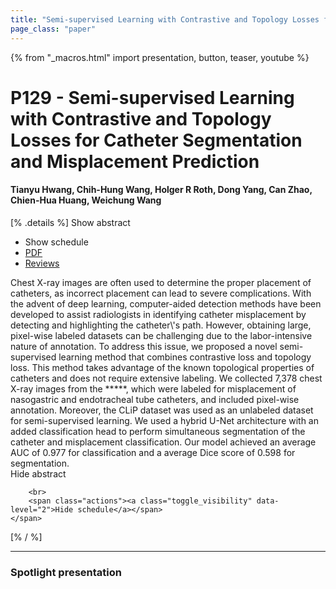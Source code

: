 ```yaml
---
title: "Semi-supervised Learning with Contrastive and Topology Losses for Catheter Segmentation and Misplacement Prediction"
page_class: "paper"
---
```


{% from "_macros.html" import presentation, button, teaser, youtube %}

# P129 - Semi-supervised Learning with Contrastive and Topology Losses for Catheter Segmentation and Misplacement Prediction

#### Tianyu Hwang, Chih-Hung Wang, Holger R Roth, Dong Yang, Can Zhao, Chien-Hua Huang, Weichung Wang

[% .details %]
<a class="toggle_visibility" data-selector=".abstract" data-level="3">Show abstract</a>
- <a class="toggle_visibility" data-selector=".schedule" data-level="3">Show schedule</a>
- <a href="https://openreview.net/pdf?id=9mPSPWo5tzu">PDF</a>
- <a href="https://openreview.net/forum?id=9mPSPWo5tzu">Reviews</a>

<p>
    <span class="abstract">
        Chest X-ray images are often used to determine the proper placement of catheters, as incorrect placement can lead to severe complications. With the advent of deep learning, computer-aided detection methods have been developed to assist radiologists in identifying catheter misplacement by detecting and highlighting the catheter\'s path. However, obtaining large, pixel-wise labeled datasets can be challenging due to the labor-intensive nature of annotation. To address this issue, we proposed a novel semi-supervised learning method that combines contrastive loss and topology loss. This method takes advantage of the known topological properties of catheters and does not require extensive labeling. We collected 7,378 chest X-ray images from the *****, which were labeled for misplacement of nasogastric and endotracheal tube catheters, and included pixel-wise annotation. Moreover, the CLiP dataset was used as an unlabeled dataset for semi-supervised learning. We used a hybrid U-Net architecture with an added classification head to perform simultaneous segmentation of the catheter and misplacement classification. Our model achieved an average AUC of 0.977 for classification and a average Dice score of 0.598 for segmentation.
        <br>
        <span class="actions"><a class="toggle_visibility" data-level="2">Hide abstract</a></span>
    </span>
</p>

<p>
    <span class="schedule">
        
        <br>
        <span class="actions"><a class="toggle_visibility" data-level="2">Hide schedule</a></span>
    </span>
</p>
[% / %]

---


### Spotlight presentation
